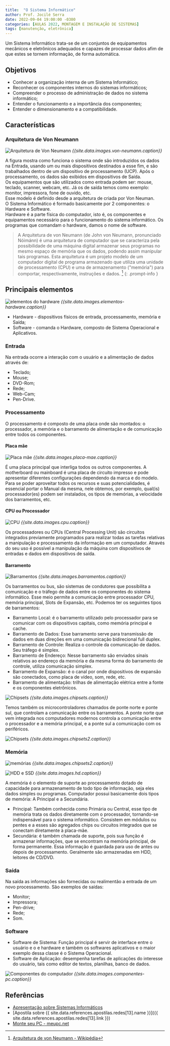 ```yaml
---
title:  "O Sistema Informático"
author: Prof. Jocilé Serra
date: 2022-09-04 19:00:00 -0300
categories: [AULAS 2022, MONTAGEM E INSTALAÇÃO DE SISTEMAS]
tags: [manutenção, eletrônica]
---
```

Um Sistema Informático trata-se de um conjuntos de equipamentos mecânicos e eletrônicos adequados e capazes de processar dados afim de que estes se tornem informação, de forma automática.

## Objetivos

* Conhecer a organização interna de um Sistema Informático;
* Reconhecer os componentes internos do sistemas informáticos;
* Compreender o processo de administração de dados no sistema informático;
* Entender o funcionamento e a importância dos componentes;
* Entender o dimensionamento e a compatibilidade.

## Características

### Arquitetura de Von Neumann

![Arquitetura de Von Neumann]({{site.data.images.von-neumann.link}})
_{{site.data.images.von-neumann.caption}}_

A figura mostra como funciona o sistema onde são introduzidos os dados na Entrada, usando um ou mais dispositivos destinados a esse fim, e são trabalhados dentro de um dispositivo de processamento (UCP). Após o processamento, os dados são exibidos em dispositivos de Saída.  
Os equipamentos que são utilizados como entrada podem ser: mouse, teclado, scanner, webcam, etc. Já os de saída temos como exemplo: monitor, impressora, fone de ouvido, etc.  
Esse modelo é definido desde a arquitetura de criada por Von Neuman.  
O Sistema Informático é formado basicamente por 2 componentes: o Hardware e Software.  
Hardware é a parte física do computador, isto é, os componentes e equipamentos necessário para o funcionamento do sistema informático. Os programas que comandam o hardware, damos o nome de software.

> A Arquitetura de von Neumann (de John von Neumann, pronunciado Nóimánn) é uma arquitetura de computador que se caracteriza pela possibilidade de uma máquina digital armazenar seus programas no mesmo espaço de memória que os dados, podendo assim manipular tais programas. Esta arquitetura é um projeto modelo de um computador digital de programa armazenado que utiliza uma unidade de processamento (CPU) e uma de armazenamento ("memória") para comportar, respectivamente, instruções e dados. [^1]
{: .prompt-info }

## Principais elementos

![elementos do hardware]({{site.data.images.elementos-hardware.link}})
_{{site.data.images.elementos-hardware.caption}}_

* Hardware - dispositivos físicos de entrada, processamento, memória e Saída;
* Software - comanda o Hardware, composto de Sistema Operacional e Aplicativos.

### Entrada

Na entrada ocorre a interação com o usuário e a alimentação de dados através de:

* Teclado;
* Mouse;
* DVD-Rom;
* Rede;
* Web-Cam;
* Pen-Drive.

### Processamento

O processamento é composto de uma placa onde são montados: o processador, a memória e o barramento de alimentação e de comunicação entre todos os componentes.

#### Placa mãe

![Placa mãe]({{site.data.images.placa-mae.link}})
_{{site.data.images.placa-mae.caption}}_

É uma placa principal que interliga todos os outros componentes. A motherboard ou mainboard é uma placa de circuito impresso e pode apresentar diferentes configurações dependendo da marca e do modelo. Para se poder aproveitar todos os recursos e suas potencialidades, é essencial portar o Manual da mesma, nele obtemos, por exemplo, qual(is) processador(es) podem ser instalados, os tipos de memórias, a velocidade dos barramentos, etc.

#### CPU ou Processador

![CPU]({{site.data.images.cpu.link}})
_{{site.data.images.cpu.caption}}_

Os processadores ou CPUs (Central Processing Unit) são circuitos integrados previamente
programados para realizar todas as tarefas relativas a manipulação e processamento da
informação em um computador. Através do seu uso é possível a manipulação da máquina
com dispositivos de entradas e dados em dispositivos de saída.

#### Barramento

![Barramentos]({{site.data.images.barramentos.link}})
_{{site.data.images.barramentos.caption}}_

Os barramentos ou bus, são sistemas de condutores que possibilita a comunicação e o tráfego de dados entre os componentes do sistema informático. Esse meio permite a comunicação entre processador CPU, memória principal, Slots de Expansão, etc. Podemos ter os seguintes tipos de barramentos:

* Barramento Local: é o barramento utilizado pelo processador para se comunicar com os dispositivos capitais, como memória principal e cache.
* Barramento de Dados: Esse barramento serve para transmissão de dados em duas direções em uma comunicação bidirecional full duplex.
* Barramento de Controle: Realiza o controle da comunicação de dados. Seu tráfego é simplex.
* Barramento de Endereço: Nesse barramento são enviados sinais relativos ao endereço da memória e da mesma forma do barramento de controle, utiliza comunicação simplex.
* Barramento de Expansão: é o canal por onde dispositivos de expansão são conectados, como placa de vídeo, som, rede, etc.
* Barramento de alimentação: trilhas de alimentação elétrica entre a fonte e os componentes eletrônicos.

![Chipsets]({{site.data.images.chipsets.link}})
_{{site.data.images.chipsets.caption}}_

Temos também os microcontroladores chamados de ponte norte e ponte sul, que controlam a comunicação entre os barramentos. A ponte norte que vem  integrada nos computadores modernos controla a comunicação entre o processador e a memória principal, e a ponte sul a comunicação com os periféricos.

![Chipsets]({{site.data.images.chipsets2.link}})
_{{site.data.images.chipsets2.caption}}_

### Memória

![memórias]({{site.data.images.memorias.link}})
_{{site.data.images.chipsets2.caption}}_

![HDD e SSD]({{site.data.images.hd.link}})
_{{site.data.images.hd.caption}}_

A memória é o elemento de suporte ao processamento dotado de capacidade para armazenamento de todo tipo de informação, seja eles dados simples ou programas. Computador possui basicamente dois tipos de memória: A Principal e a Secundária.

* Principal: Também conhecida como Primária ou Central, esse tipo de memória trata os dados diretamente com o processador, tornando-se indispensável para o sistema informático. Consistem em módulos ou pentes e a esses são agregados chips ou circuitos integrados que se conectam diretamente à placa-mãe.
* Secundária: é também chamada de suporte, pois sua função é armazenar informações, que se encontram na memória principal, de forma permanente. Essa informação é guardada para uso de antes ou depois de processamento. Geralmente são armazenadas em HDD, leitores de CD/DVD.

### Saída

Na saída as informações são fornecidas ou realimentão a entrada de um novo processamento. São exemplos de saídas:

* Monitor;
* Impressora;
* Pen-drive;
* Rede;
* Som.

### Software

* Software de Sistema: Função principal é servir de interface entre o usuário e o e hardware e também os softwares aplicativos e o maior exemplo dessa classe é o Sistema Operacional.
* Software de Aplicação: desempenha tarefas de aplicações do interesse do usuário, tais como editor de textos, planilhas, banco de dados.

![Componentes do computador]({{site.data.images.componentes-pc.link}})
_{{site.data.images.componentes-pc.caption}}_

## Referências

[^1]: [Arquitetura de von Neumann - Wikipédia](https://pt.wikipedia.org/wiki/Arquitetura_de_von_Neumann)

* [Apresentação sobre Sistemas Informáticos](https://drive.google.com/file/d/1bi_GMsgJ93DbNpZjLDh_vIMtlwr_vNqK/view)
* [Apostila sobre {{ site.data.references.apostilas.redes[13].name }}]({{ site.data.references.apostilas.redes[13].link }})
* [Monte seu PC - meupc.net](https://meupc.net/)
